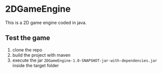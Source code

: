 # 2DGameEngine

This is a 2D game engine coded in java.

## Test the game

1. clone the repo
2. build the project with maven
3. execute the jar `2DGameEngine-1.0-SNAPSHOT-jar-with-dependencies.jar` inside the target folder

